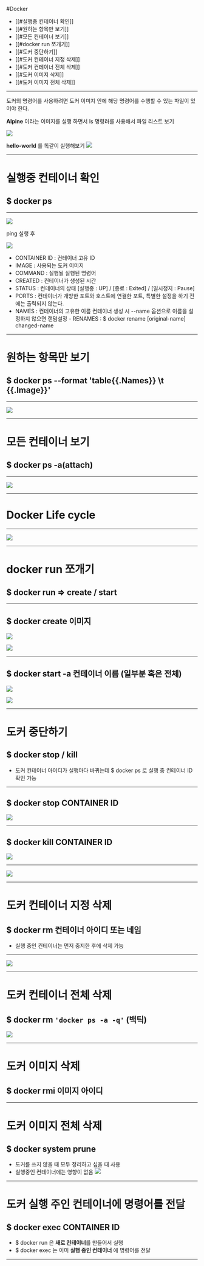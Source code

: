 #Docker 

- [[#실행중 컨테이너 확인]]
- [[#원하는 항목만 보기]]
- [[#모든 컨테이너 보기]]
- [[#docker run 쪼개기]]
- [[#도커 중단하기]]
- [[#도커 컨테이너 지정 삭제]]
- [[#도커 컨테이너 전체 삭제]]
- [[#도커 이미지 삭제]]
- [[#도커 이미지 전체 삭제]]
---
도커의 명령어를 사용하려면 도커 이미지 안에 해당 명령어를 수행할 수 있는 파일이 있어야 한다.

**Alpine** 이라는 이미지를 실행 하면서 ls 명령러를 사용해서 파일 리스트 보기

![](https://i.imgur.com/HKznTvx.png)


**hello-world** 를 똑같이 실행해보기
![](https://i.imgur.com/9Zzsh0a.png)

---

# 실행중 컨테이너 확인

## $ docker ps
---
![](https://i.imgur.com/We8H9Zq.png)

ping 실행 후 

![](https://i.imgur.com/hmXRq3v.png)

- CONTAINER ID : 컨테이너 고유 ID
- IMAGE : 사용되는 도커 이미지
- COMMAND : 실행될 실행된 명령어
- CREATED : 컨테이너가 생성된 시간
- STATUS : 컨테이너의 상태 [실행중 : UP] / [종료 : Exited] / [일시정지 : Pause]
- PORTS : 컨테이너가 개방한 포트와 호스트에 연결한 포트, 특별한 설정을 하기 전에는 출력되지 않는다.
- NAMES : 컨테이너의 고유한 이름 컨테이너 생성 시 --name 옵션으로 이름을 설정하지 않으면 랜덤설정
		- RENAMES : $ docker rename [original-name] changed-name

---
# 원하는 항목만 보기

## $ docker ps --format 'table{{.Names}} \t {{.Image}}' 
---
![](https://i.imgur.com/KEaoutf.png)

---
# 모든 컨테이너 보기

## $ docker ps -a(attach)
---
![](https://i.imgur.com/A1DVxDR.png)

---

# Docker Life cycle
---
![](https://i.imgur.com/5n1HmI8.png)

---
# docker run 쪼개기
## $ docker run => create / start
---
## $ docker create 이미지

![](https://i.imgur.com/CWKAyfs.png)

![](https://i.imgur.com/k14xIom.png)

---
## $ docker start -a 컨테이너 이름 (일부분 혹은 전체)

![](https://i.imgur.com/AycOBpT.png)

![](https://i.imgur.com/l3jAki1.png)

---
# 도커 중단하기
## $ docker stop / kill
- 도커 컨테이너 아이디가 실행마다 바뀌는데 $ docker ps 로 실행 중 컨테이너 ID 확인 가능
---

## $ docker stop CONTAINER ID

![](https://i.imgur.com/4pvlhSV.jpg)

---
## $ docker kill CONTAINER ID

![](https://i.imgur.com/ggOw5JN.jpg)

---
![](https://i.imgur.com/PcjxigM.png)

---
#  도커 컨테이너 지정 삭제
## $ docker rm 컨테이너 아이디 또는 네임
- 실행 중인 컨테이너는 먼저 중지한 후에 삭제 가능
--- 
![](https://i.imgur.com/MIPvCXR.png)

---
# 도커 컨테이너 전체 삭제
## $ docker rm `'docker ps -a -q'`  (백틱)

  ![](https://i.imgur.com/7XOmvko.png)

---
# 도커 이미지 삭제
## $ docker rmi 이미지 아이디
---
# 도커 이미지 전체 삭제
## $ docker system prune
- 도커를 쓰지 않을 때 모두 정리하고 싶을 때 사용
- 실행중인 컨테이너에는 영향이 없음
![](https://i.imgur.com/JaZB4ou.png)

---
# 도커 실행 주인 컨테이너에 명령어를 전달
## $ docker exec  CONTAINER ID
- $ docker run 은 **새로 컨테이너**를 만들어서 실행
- $ docker exec 는 이미 **실행 중인 컨테이너** 에 명령어를 전달
---
